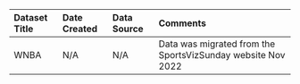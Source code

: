 |Dataset Title|Date Created|Data Source|Comments|
|:----|:---------|:---------|:---------|
|WNBA|N/A|N/A|Data was migrated from the SportsVizSunday website Nov 2022|

